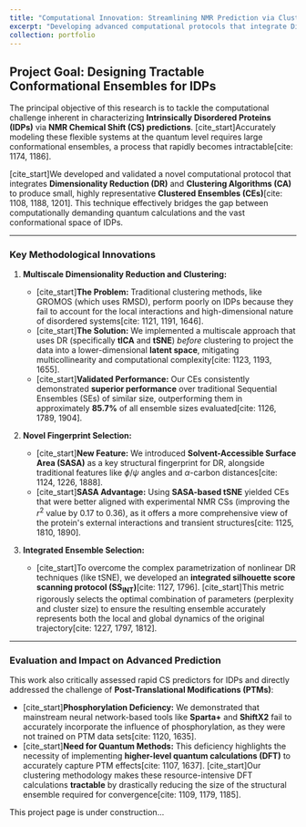 ```yaml
---
title: "Computational Innovation: Streamlining NMR Prediction via Clustering and Dimensionality Reduction"
excerpt: "Developing advanced computational protocols that integrate Dimensionality Reduction and Clustering to create highly representative conformational ensembles for accurate NMR chemical shift predictions in Intrinsically Disordered Proteins.<br/><img src='/images/500x300.png'>"
collection: portfolio
---
```


## Project Goal: Designing Tractable Conformational Ensembles for IDPs

The principal objective of this research is to tackle the computational challenge inherent in characterizing **Intrinsically Disordered Proteins (IDPs)** via **NMR Chemical Shift (CS) predictions**. [cite_start]Accurately modeling these flexible systems at the quantum level requires large conformational ensembles, a process that rapidly becomes intractable[cite: 1174, 1186].

[cite_start]We developed and validated a novel computational protocol that integrates **Dimensionality Reduction (DR)** and **Clustering Algorithms (CA)** to produce small, highly representative **Clustered Ensembles (CEs)**[cite: 1108, 1188, 1201]. This technique effectively bridges the gap between computationally demanding quantum calculations and the vast conformational space of IDPs.

---

### Key Methodological Innovations

1.  **Multiscale Dimensionality Reduction and Clustering:**
    * [cite_start]**The Problem:** Traditional clustering methods, like GROMOS (which uses RMSD), perform poorly on IDPs because they fail to account for the local interactions and high-dimensional nature of disordered systems[cite: 1121, 1191, 1646].
    * [cite_start]**The Solution:** We implemented a multiscale approach that uses DR (specifically **tICA** and **tSNE**) *before* clustering to project the data into a lower-dimensional **latent space**, mitigating multicollinearity and computational complexity[cite: 1123, 1193, 1655].
    * [cite_start]**Validated Performance:** Our CEs consistently demonstrated **superior performance** over traditional Sequential Ensembles (SEs) of similar size, outperforming them in approximately **85.7%** of all ensemble sizes evaluated[cite: 1126, 1789, 1904].

2.  **Novel Fingerprint Selection:**
    * [cite_start]**New Feature:** We introduced **Solvent-Accessible Surface Area (SASA)** as a key structural fingerprint for DR, alongside traditional features like $\phi/\psi$ angles and $\alpha$-carbon distances[cite: 1124, 1226, 1888].
    * [cite_start]**SASA Advantage:** Using **SASA-based tSNE** yielded CEs that were better aligned with experimental NMR CSs (improving the $r^2$ value by $0.17$ to $0.36$), as it offers a more comprehensive view of the protein's external interactions and transient structures[cite: 1125, 1810, 1890].

3.  **Integrated Ensemble Selection:**
    * [cite_start]To overcome the complex parametrization of nonlinear DR techniques (like tSNE), we developed an **integrated silhouette score scanning protocol ($\text{SS}_{\text{INT}}$)**[cite: 1127, 1796]. [cite_start]This metric rigorously selects the optimal combination of parameters (perplexity and cluster size) to ensure the resulting ensemble accurately represents both the local and global dynamics of the original trajectory[cite: 1227, 1797, 1812].

---

### Evaluation and Impact on Advanced Prediction

This work also critically assessed rapid CS predictors for IDPs and directly addressed the challenge of **Post-Translational Modifications (PTMs)**:

* [cite_start]**Phosphorylation Deficiency:** We demonstrated that mainstream neural network-based tools like **Sparta+** and **ShiftX2** fail to accurately incorporate the influence of phosphorylation, as they were not trained on PTM data sets[cite: 1120, 1635].
* [cite_start]**Need for Quantum Methods:** This deficiency highlights the necessity of implementing **higher-level quantum calculations (DFT)** to accurately capture PTM effects[cite: 1107, 1637]. [cite_start]Our clustering methodology makes these resource-intensive DFT calculations **tractable** by drastically reducing the size of the structural ensemble required for convergence[cite: 1109, 1179, 1185].

This project page is under construction...
